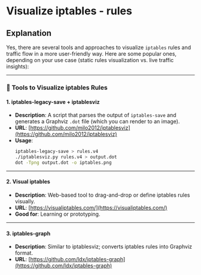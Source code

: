 # Visualize iptables - rules 

## Explanation 

Yes, there are several tools and approaches to visualize `iptables` rules and traffic flow in a more user-friendly way. Here are some popular ones, depending on your use case (static rules visualization vs. live traffic insights):

---

### 🔧 **Tools to Visualize iptables Rules**

#### 1. **iptables-legacy-save + iptablesviz**
- **Description**: A script that parses the output of `iptables-save` and generates a Graphviz `.dot` file (which you can render to an image).
- **URL**: [https://github.com/milo2012/iptablesviz](https://github.com/milo2012/iptablesviz)
- **Usage**:
  ```bash
  iptables-legacy-save > rules.v4
  ./iptablesviz.py rules.v4 > output.dot
  dot -Tpng output.dot -o iptables.png
  ```

---

#### 2. **Visual iptables**
- **Description**: Web-based tool to drag-and-drop or define iptables rules visually.
- **URL**: [https://visualiptables.com/](https://visualiptables.com/)
- **Good for**: Learning or prototyping.

---

#### 3. **iptables-graph**
- **Description**: Similar to iptablesviz; converts iptables rules into Graphviz format.
- **URL**: [https://github.com/ldx/iptables-graph](https://github.com/ldx/iptables-graph)

